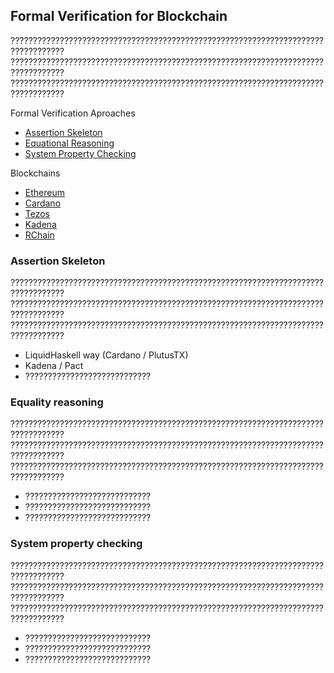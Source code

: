 ## Formal Verification for Blockchain
??????????????????????????????????????????????????????????????????????????????????  
??????????????????????????????????????????????????????????????????????????????????  
??????????????????????????????????????????????????????????????????????????????????  

Formal Verification Aproaches
- [Assertion Skeleton](#assertion-skeleton)
- [Equational Reasoning](#equality-reasoning)
- [System Property Checking](#system-property-checking)

Blockchains
- [Ethereum](ethereum.md)
- [Cardano](cardano.md)
- [Tezos](tezos.md)
- [Kadena](kadena.md)
- [RChain](rchain.md)

### Assertion Skeleton
??????????????????????????????????????????????????????????????????????????????????  
??????????????????????????????????????????????????????????????????????????????????  
??????????????????????????????????????????????????????????????????????????????????  
- LiquidHaskell way (Cardano / PlutusTX)
- Kadena / Pact 
- ????????????????????????????

### Equality reasoning
??????????????????????????????????????????????????????????????????????????????????  
??????????????????????????????????????????????????????????????????????????????????  
??????????????????????????????????????????????????????????????????????????????????  
- ????????????????????????????
- ????????????????????????????
- ????????????????????????????

### System property checking
??????????????????????????????????????????????????????????????????????????????????  
??????????????????????????????????????????????????????????????????????????????????  
??????????????????????????????????????????????????????????????????????????????????  
- ????????????????????????????
- ????????????????????????????
- ????????????????????????????
